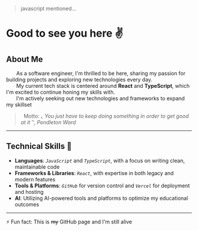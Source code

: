> javascript mentioned...
# Good to see you here ✌
## About Me

&nbsp;&nbsp;&nbsp;&nbsp;&nbsp;&nbsp;&nbsp;As a software engineer, I'm thrilled to be here, sharing my passion for building projects and exploring new technologies every day.
<br/>
&nbsp;&nbsp;&nbsp;&nbsp;&nbsp;&nbsp;&nbsp;My current tech stack is centered around **React** and **TypeScript**, which I'm excited to continue honing my skills with.
<br/>
&nbsp;&nbsp;&nbsp;&nbsp;&nbsp;&nbsp;&nbsp;I'm actively seeking out new technologies and frameworks to expand my skillset

> &nbsp;&nbsp;Motto: ⌞ *You just have to keep doing something in order to get good at it* ⌝, *Pendleton Ward*
---

## Technical Skills 🍴

- **Languages**: *`JavaScript`* and *`TypeScript`*, with a focus on writing clean, maintainable code
- **Frameworks & Libraries**: *`React`*, with expertise in both legacy and modern features
- **Tools & Platforms**: *`GitHub`* for version control and *`Vercel`* for deployment and hosting
- **AI**: Utilizing AI-powered tools and platforms to optimize my educational outcomes

---
 ⚡ Fun fact: This is ~~my~~ GitHub page and I'm still alive


<!--
**KooWeso/KooWeso** is a ✨ _special_ ✨ repository
-->
